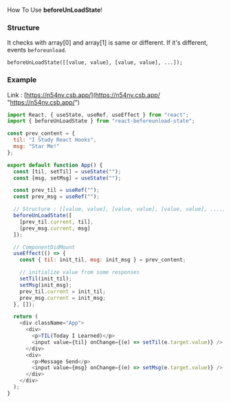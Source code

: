 How To Use **beforeUnLoadState**!

### Structure

It checks with array[0] and array[1] is same or different.
If it's different, events `beforeunload`.

`beforeUnLoadState([[value, value], [value, value], ...]);`

### Example

Link : [https://n54nv.csb.app/](https://n54nv.csb.app/ "https://n54nv.csb.app/")

```Javascript
import React, { useState, useRef, useEffect } from "react";
import { beforeUnLoadState } from "react-beforeunload-state";

const prev_content = {
  til: "I Study React Hooks",
  msg: "Star Me!"
};

export default function App() {
  const [til, setTil] = useState("");
  const [msg, setMsg] = useState("");

  const prev_til = useRef("");
  const prev_msg = useRef("");

  // Structure : [[value, value], [value, value], [value, value], ....]
  beforeUnLoadState([
    [prev_til.current, til],
    [prev_msg.current, msg]
  ]);

  // ComponentDidMount
  useEffect(() => {
    const { til: init_til, msg: init_msg } = prev_content;

    // initialize value from some responses
    setTil(init_til);
    setMsg(init_msg);
    prev_til.current = init_til;
    prev_msg.current = init_msg;
  }, []);

  return (
    <div className="App">
      <div>
        <p>TIL(Today I Learned)</p>
        <input value={til} onChange={(e) => setTil(e.target.value)} />
      </div>
      <div>
        <p>Message Send</p>
        <input value={msg} onChange={(e) => setMsg(e.target.value)} />
      </div>
    </div>
  );
}

```
